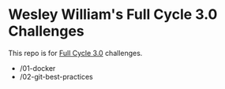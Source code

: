 # Wesley William's Full Cycle 3.0 Challenges

This repo is for [Full Cycle 3.0](https://fullcycle.com.br) challenges.

- /01-docker
- /02-git-best-practices

